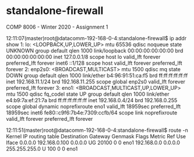 # standalone-firewall
COMP 8006 - Winter 2020 - Assignment 1

12:11:07(master)root@datacomm-192-168-0-4:standalone-firewall$ ip addr show
1: lo: <LOOPBACK,UP,LOWER_UP> mtu 65536 qdisc noqueue state UNKNOWN group default qlen 1000
    link/loopback 00:00:00:00:00:00 brd 00:00:00:00:00:00
    inet 127.0.0.1/8 scope host lo
       valid_lft forever preferred_lft forever
    inet6 ::1/128 scope host 
       valid_lft forever preferred_lft forever
2: enp2s0: <BROADCAST,MULTICAST> mtu 1500 qdisc mq state DOWN group default qlen 1000
    link/ether b4:96:91:51:ca:f5 brd ff:ff:ff:ff:ff:ff
    inet 192.168.11.1/24 brd 192.168.11.255 scope global enp2s0
       valid_lft forever preferred_lft forever
3: eno1: <BROADCAST,MULTICAST,UP,LOWER_UP> mtu 1500 qdisc fq_codel state UP group default qlen 1000
    link/ether e4:b9:7a:ef:21:7a brd ff:ff:ff:ff:ff:ff
    inet 192.168.0.4/24 brd 192.168.0.255 scope global dynamic noprefixroute eno1
       valid_lft 18959sec preferred_lft 18959sec
    inet6 fe80::c9f6:7b4e:7309:ccfb/64 scope link noprefixroute 
       valid_lft forever preferred_lft forever

12:11:51(master)root@datacomm-192-168-0-4:standalone-firewall$ route -n
Kernel IP routing table
Destination     Gateway         Genmask         Flags Metric Ref    Use Iface
0.0.0.0         192.168.0.100   0.0.0.0         UG    20100  0        0 eno1
192.168.0.0     0.0.0.0         255.255.255.0   U     100    0        0 eno1